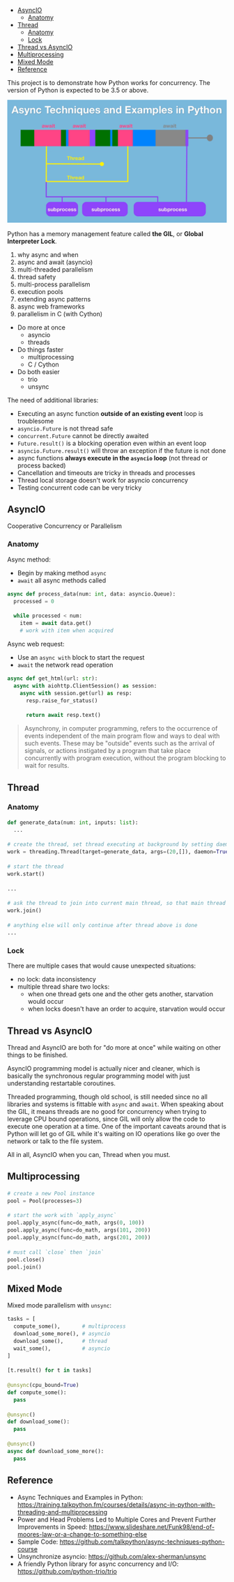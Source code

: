 
- [AsyncIO](#asyncio)
  - [Anatomy](#anatomy)
- [Thread](#thread)
  - [Anatomy](#anatomy-1)
  - [Lock](#lock)
- [Thread vs AsyncIO](#thread-vs-asyncio)
- [Multiprocessing](#multiprocessing)
- [Mixed Mode](#mixed-mode)
- [Reference](#reference)

This project is to demonstrate how Python works for concurrency. The version of Python is expected to be 3.5 or above.

![overview](overview.png)

Python has a memory management feature called __the GIL__, or __Global Interpreter Lock__.


1. why async and when
2. async and await (asyncio)
3. multi-threaded parallelism
4. thread safety
5. multi-process parallelism
6. execution pools
7. extending async patterns
8. async web frameworks
9. parallelism in C (with Cython)


- Do more at once
  - asyncio
  - threads
- Do things faster
  - multiprocessing
  - C / Cython
- Do both easier
  - trio
  - unsync

The need of additional libraries:
- Executing an async function __outside of an existing event__  loop is troublesome
- `asyncio.Future` is not thread safe
- `concurrent.Future` cannot be directly awaited
- `Future.result()` is a blocking operation even within an event loop
- `asyncio.Future.result()` will throw an exception if the future is not done
- async functions __always execute in the `asyncio` loop__ (not thread or process backed)
- Cancellation and timeouts are tricky in threads and processes
- Thread local storage doesn't work for asyncio concurrency
- Testing concurrent code can be very tricky


## AsyncIO
Cooperative Concurrency or Parallelism

### Anatomy
Async method:
- Begin by making method `async`
- `await` all async methods called

```py
async def process_data(num: int, data: asyncio.Queue):
  processed = 0

  while processed < num:
    item = await data.get()
    # work with item when acquired
```

Async web request:
- Use an `async with` block to start the request
- `await` the network read operation

```py
async def get_html(url: str):
  async with aiohttp.ClientSession() as session:
    async with session.get(url) as resp:
      resp.raise_for_status()

      return await resp.text()
```


> Asynchrony,  in computer programming, refers to the occurrence of events independent of the main program flow and ways to deal with such events.
> These may be "outside" events such as the arrival of signals, or actions instigated by a program that take place concurrently with program execution, without the program blocking to wait for results.


## Thread

### Anatomy

```py
def generate_data(num: int, inputs: list):
  ...

# create the thread, set thread executing at background by setting daemon to True
work = threading.Thread(target=generate_data, args=(20,[]), daemon=True)

# start the thread
work.start()

...

# ask the thread to join into current main thread, so that main thread will wait until the tread is finished
work.join()

# anything else will only continue after thread above is done
...

```

### Lock
There are multiple cases that would cause unexpected situations:
- no lock: data inconsistency
- multiple thread share two locks:
  - when one thread gets one and the other gets another, starvation would occur
  - when locks doesn't have an order to acquire, starvation would occur



## Thread vs AsyncIO
Thread and AsyncIO are both for "do more at once" while waiting on other things to be finished.

AsyncIO programming model is actually nicer and cleaner, which is basically the synchronous regular programming model with just understanding restartable coroutines.

Threaded programming, though old school, is still needed since no all libraries and systems is fittable with `async` and `await`. When speaking about the GIL, it means threads are no good for concurrency when trying to leverage CPU bound operations, since GIL will only allow the code to execute one operation at a time. One of the important caveats around that is Python will let go of GIL while it's waiting on IO operations like go over the network or talk to the file system.

All in all, AsyncIO when you can, Thread when you must.


## Multiprocessing

```py
# create a new Pool instance
pool = Pool(processes=3)

# start the work with `apply_async`
pool.apply_async(func=do_math, args(0, 100))
pool.apply_async(func=do_math, args(101, 200))
pool.apply_async(func=do_math, args(201, 200))

# must call `close` then `join`
pool.close()
pool.join()
```


## Mixed Mode
Mixed mode parallelism with `unsync`:
```py
tasks = [
  compute_some(),       # multiprocess
  download_some_more(), # asyncio
  download_some(),      # thread
  wait_some(),          # asyncio
]

[t.result() for t in tasks]

@unsync(cpu_bound=True)
def compute_some():
  pass

@unsync()
def download_some():
  pass

@unsync()
async def download_some_more():
  pass
```


## Reference
- Async Techniques and Examples in Python: https://training.talkpython.fm/courses/details/async-in-python-with-threading-and-multiprocessing
- Power and Head Problems Led to Multiple Cores and Prevent Further Improvements in Speed: https://www.slideshare.net/Funk98/end-of-moores-law-or-a-change-to-something-else
- Sample Code: https://github.com/talkpython/async-techniques-python-course
- Unsynchronize asyncio: https://github.com/alex-sherman/unsync
- A friendly Python library for async concurrency and I/O: https://github.com/python-trio/trio
